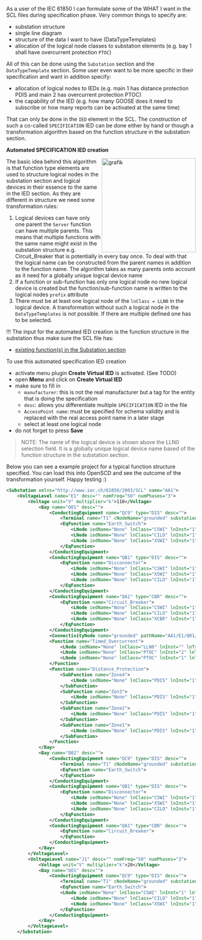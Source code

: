 As a user of the IEC 61850 I can formulate some of the WHAT I want in the SCL files during specification phase. Very common things to specify are:

- substation structure
- single line diagram
- structure of the data I want to have (DataTypeTemplates)
- allocation of the logical node classes to substation elements (e.g. bay 1 shall have overcurrent protection `PTOC`)

All of this can be done using the `Substation` section and the `DataTypeTemplate` section. Some user even want to be more specific in their specification and want in addition specify:

- allocation of logical nodes to IEDs (e.g. main 1 has distance protection PDIS and main 2 has overcurrent protection PTOC)
- the capability of the IED (e.g. how many GOOSE does it need to subscribe or how many reports can be activated at the same time)

That can only be done in the `IED` element in the SCL. The construction of such a co-called `SPECIFICATION` IED can be done either by hand or though a transformation algorithm based on the function structure in the substation section.

**Automated SPECIFICATION IED creation**

<img align="right" width="250" alt="grafik" src="https://user-images.githubusercontent.com/66802940/183670442-f61a3135-77e2-423a-9754-650907d6c9e2.png">

The basic idea behind this algorithm is that function type elements are used to structure logical nodes in the substation section and logical devices in their essence to the same in the IED section. As they are different in structure we need some transformation rules:

1. Logical devices can have only one parent the `Server` function can have multiple parents. This means that multiple functions with the same name might exist in the substation structure e.g. Circuit_Breaker that is potentially in every bay once. To deal with that the logical name can be constructed from the parent names in addition to the function name. The algorithm takes as many parents onto account as it need for a globally unique logical device name
2. If a function or sub-function has only one logical node no new logical device is created but the function/sub-function name is written to the logical nodes `prefix` attribute
3. There must be at least one logical node of the `lnClass = LLN0` in the logical device. A transformation without such a logical node in the `DataTypeTemplates` is not possible. If there are multiple defined one has to be selected.

!!! The input for the automated IED creation is the function structure in the substation thus make sure the SCL file has:

- [existing function(s) in the Substation section](https://github.com/openscd/open-scd/wiki/Function)

To use this automated specification IED creation

- activate menu plugin **Create Virtual IED** is activated. (See TODO)
- open **Menu** and click on **Create Virtual IED**
- make sure to fill in
  - `manufacturer`: this is not the real manufacturer but a tag for the entity that is doing the specification
  - `desc`: allows you differentiate multiple `SPECIFICATION` IED in the file
  - `AccessPoint name`: must be specified for schema validity and is replaced with the real access point name in a later stage
  - select at least one logical node
- do not forget to press **Save**

> NOTE: The name of the logical device is shown above the LLN0 selection field. It is a globally unique logical device name based of the function structure in the substation section.

Below you can see a example project for a typical function structure specified. You can load this into OpenSCD and see the outcome of the transformation yourself. Happy testing :)

```xml
<Substation xmlns="http://www.iec.ch/61850/2003/SCL" name="AA1">
	<VoltageLevel name="E1" desc="" nomFreq="50" numPhases="3">
		<Voltage unit="V" multiplier="k">110</Voltage>
			<Bay name="Q01" desc="">
				<ConductingEquipment name="QC9" type="DIS" desc="">
					<Terminal name="T1" cNodeName="grounded" substationName="AA1" voltageLevelName="E1" bayName="Q01" connectivityNode="AA1/E1/Q01/grounded"/>
					<EqFunction name="Earth_Switch">
						<LNode iedName="None" lnClass="CSWI" lnInst="1" lnType="OpenSCD_CSWI"/>
						<LNode iedName="None" lnClass="CILO" lnInst="1" lnType="OpenSCD_CILO"/>
						<LNode iedName="None" lnClass="XSWI" lnInst="1" lnType="OpenSCD_XSWI_EarthSwitch"/>
					</EqFunction>
				</ConductingEquipment>
				<ConductingEquipment name="QB1" type="DIS" desc="">
					<EqFunction name="Disconnector">
						<LNode iedName="None" lnClass="CSWI" lnInst="1" lnType="OpenSCD_CSWI"/>
						<LNode iedName="None" lnClass="XSWI" lnInst="1" lnType="OpenSCD_XSWI_DIS"/>
						<LNode iedName="None" lnClass="CILO" lnInst="1" lnType="OpenSCD_CILO"/>
					</EqFunction>
				</ConductingEquipment>
				<ConductingEquipment name="QA1" type="CBR" desc="">
					<EqFunction name="Circuit_Breaker">
						<LNode iedName="None" lnClass="CSWI" lnInst="1" lnType="OpenSCD_CSWI"/>
						<LNode iedName="None" lnClass="CILO" lnInst="1" lnType="OpenSCD_CILO"/>
						<LNode iedName="None" lnClass="XCBR" lnInst="1" lnType="OpenSCD_XCBR"/>
					</EqFunction>
				</ConductingEquipment>
				<ConnectivityNode name="grounded" pathName="AA1/E1/Q01/grounded"/>
				<Function name="Timed_Overcurrent">
					<LNode iedName="None" lnClass="LLN0" lnInst="" lnType="OpenSCD_LLN01" prefix=""/>
					<LNode iedName="None" lnClass="PTOC" lnInst="2" lnType="OpenSCD_PTOC" prefix="ID_"/>
					<LNode iedName="None" lnClass="PTOC" lnInst="1" lnType="OpenSCD_PTOC" prefix="IDD_"/>
				</Function>
				<Function name="Distance_Protection">
					<SubFunction name="Zone4">
						<LNode iedName="None" lnClass="PDIS" lnInst="1" lnType="OpenSCD_PDIS"/>
					</SubFunction>
					<SubFunction name="Zon3">
						<LNode iedName="None" lnClass="PDIS" lnInst="1" lnType="OpenSCD_PDIS"/>
					</SubFunction>
					<SubFunction name="Zone2">
						<LNode iedName="None" lnClass="PDIS" lnInst="1" lnType="OpenSCD_PDIS"/>
					</SubFunction>
					<SubFunction name="Zone1">
						<LNode iedName="None" lnClass="PDIS" lnInst="1" lnType="OpenSCD_PDIS"/>
					</SubFunction>
				</Function>
			</Bay>
			<Bay name="Q02" desc="">
				<ConductingEquipment name="QC9" type="DIS" desc="">
					<Terminal name="T1" cNodeName="grounded" substationName="AA1" voltageLevelName="E1" bayName="Q01" connectivityNode="AA1/E1/Q01/grounded"/>
					<EqFunction name="Earth_Switch">
					</EqFunction>
				</ConductingEquipment>
				<ConductingEquipment name="QB1" type="DIS" desc="">
					<EqFunction name="Disconnector">
						<LNode iedName="None" lnClass="CSWI" lnInst="1" lnType="OpenSCD_CSWI"/>
						<LNode iedName="None" lnClass="XSWI" lnInst="1" lnType="OpenSCD_XSWI_DIS"/>
						<LNode iedName="None" lnClass="CILO" lnInst="1" lnType="OpenSCD_CILO"/>
					</EqFunction>
				</ConductingEquipment>
				<ConductingEquipment name="QA1" type="CBR" desc="">
					<EqFunction name="Circuit_Breaker">
					</EqFunction>
				</ConductingEquipment>
			</Bay>
		</VoltageLevel>
		<VoltageLevel name="J1" desc="" nomFreq="50" numPhases="3">
			<Voltage unit="V" multiplier="k">20</Voltage>
			<Bay name="Q01" desc="">
				<ConductingEquipment name="QC9" type="DIS" desc="">
					<Terminal name="T1" cNodeName="grounded" substationName="AA1" voltageLevelName="E1" bayName="Q01" connectivityNode="AA1/E1/Q01/grounded"/>
					<EqFunction name="Earth_Switch">
					<LNode iedName="None" lnClass="CSWI" lnInst="1" lnType="OpenSCD_CSWI"/>
						<LNode iedName="None" lnClass="CILO" lnInst="1" lnType="OpenSCD_CILO"/>
						<LNode iedName="None" lnClass="XSWI" lnInst="1" lnType="OpenSCD_XSWI_EarthSwitch"/>
					</EqFunction>
				</ConductingEquipment>
			</Bay>
		</VoltageLevel>
	</Substation>
```

